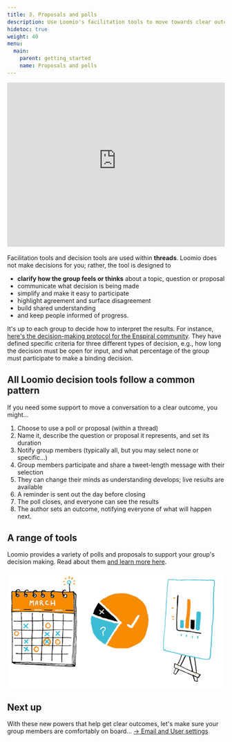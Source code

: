 ```yaml
---
title: 3. Proposals and polls
description: Use Loomio's facilitation tools to move towards clear outcomes.
hidetoc: true
weight: 40
menu:
  main:
    parent: getting_started
    name: Proposals and polls
---
```


<iframe width="100%" height="380px" src="https://www.youtube-nocookie.com/embed/O-laa4di8kI" frameborder="0" allowfullscreen></iframe>

Facilitation tools and decision tools are used within **threads**. Loomio does not make decisions for you; rather, the tool is designed to

* **clarify how the group feels or thinks** about a topic, question or proposal
* communicate what decision is being made
* simplify and make it easy to participate
* highlight agreement and surface disagreement
* build shared understanding
* and keep people informed of progress.

It's up to each group to decide how to interpret the results. For instance, [here's the decision-making protocol for the Enspiral community](https://handbook.enspiral.com/agreements/decisions.html). They have defined specific criteria for three different types of decision, e.g., how long the decision must be open for input, and what percentage of the group must participate to make a binding decision.

## All Loomio decision tools follow a common pattern

If you need some support to move a conversation to a clear outcome, you might…

1. Choose to use a poll or proposal (within a thread)
2. Name it, describe the question or proposal it represents, and set its duration
3. Notify group members (typically all, but you may select none or specific...)
3. Group members participate and share a tweet-length message with their selection
4. They can change their minds as understanding develops; live results are available
5. A reminder is sent out the day before closing
6. The poll closes, and everyone can see the results
7. The author sets an outcome, notifying everyone of what will happen next.

## A range of tools

Loomio provides a variety of polls and proposals to support your group's decision making. Read about them [and learn more here](/en/user_manual/polls).

![](decision-types.png)

## Next up

With these new powers that help get clear outcomes, let's make sure your group members are comfortably on board... [→ Email and User settings](../notifications_settings)
